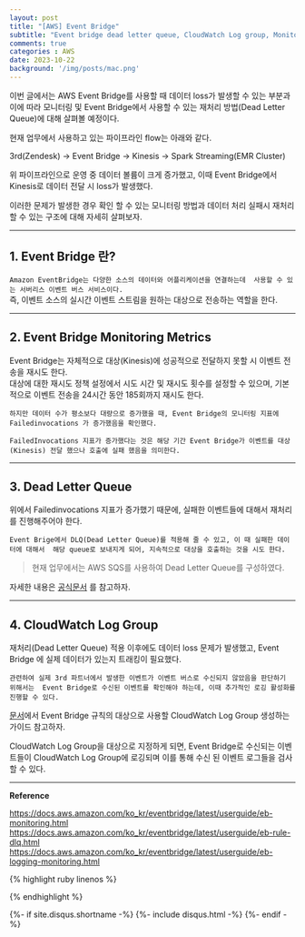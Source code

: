 ```yaml
---
layout: post
title: "[AWS] Event Bridge"
subtitle: "Event bridge dead letter queue, CloudWatch Log group, Monitoring"
comments: true
categories : AWS
date: 2023-10-22
background: '/img/posts/mac.png'
---
```


이번 글에서는 AWS Event Bridge를 사용할 때 데이터 loss가 발생할 수 있는 
부분과 이에 따라 모니터링 및 Event Bridge에서 사용할 수 있는 
재처리 방법(Dead Letter Queue)에 대해 살펴볼 예정이다.     

현재 업무에서 사용하고 있는 파이프라인 flow는 아래와 같다.    

3rd(Zendesk) -> Event Bridge -> Kinesis -> Spark Streaming(EMR Cluster)   

위 파이프라인으로 운영 중 데이터 볼륨이 크게 증가했고, 이때 Event Bridge에서 
Kinesis로 데이터 전달 시 loss가 발생했다.   

이러한 문제가 발생한 경우 확인 할 수 있는 모니터링 방법과 데이터 처리 실패시 재처리 할 수 있는 구조에 대해 
자세히 살펴보자.   


- - - 

## 1. Event Bridge 란?   

`Amazon EventBridge는 다양한 소스의 데이터와 어플리케이션을 연결하는데 
사용할 수 있는 서버리스 이벤트 버스 서비스이다.`      
즉, 이벤트 소스의 실시간 이벤트 스트림을 원하는 대상으로 전송하는 역할을 한다.   


- - - 

## 2. Event Bridge Monitoring Metrics   

Event Bridge는 자체적으로 대상(Kinesis)에 성공적으로 전달하지 못할 시 
이벤트 전송을 재시도 한다.   
대상에 대한 재시도 정책 설정에서 시도 시간 및 재시도 횟수를 설정할 수 있으며, 
    기본적으로 이벤트 전송을 24시간 동안 185회까지 재시도 한다.   

`하지만 데이터 수가 평소보다 대량으로 증가했을 때, Event Bridge의 모니터링 지표에
Failedinvocations 가 증가했음을 확인했다.`   

`FailedInvocations 지표가 증가했다는 것은 해당 기간 Event Bridge가 이벤트를
대상(Kinesis) 전달 했으나 호출에 실패 했음을 의미한다.`    

- - - 

## 3. Dead Letter Queue   

위에서 Failedinvocations 지표가 증가했기 때문에, 실패한 이벤트들에 대해서 재처리를 진행해주어야 한다.  

`Event Brige에서 DLQ(Dead Letter Queue)를 적용해 줄 수 있고, 이 때 실패한 데이터에 대해서 
해당 queue로 보내지게 되어, 지속적으로 대상을 호출하는 것을 시도 한다.`   

> 현재 업무에서는 AWS SQS를 사용하여 Dead Letter Queue를 구성하였다.   

자세한 내용은 [공식문서](https://docs.aws.amazon.com/ko_kr/eventbridge/latest/userguide/eb-rule-dlq.html) 를 
참고하자.   

- - - 

## 4. CloudWatch Log Group   

재처리(Dead Letter Queue) 적용 이후에도 데이터 loss 문제가 발생했고, Event Bridge 에 실제 데이터가 
있는지 트래킹이 필요했다.   

`관련하여 실제 3rd 파트너에서 발생한 이벤트가 이벤트 버스로 수신되지 않았음을 판단하기 위해서는 
Event Bridge로 수신된 이벤트를 확인해야 하는데, 이때 추가적인 로깅 활성화를 진행할 수 있다.`     

[문서](https://docs.aws.amazon.com/ko_kr/eventbridge/latest/userguide/eb-logging-monitoring.html)에서 Event Bridge 규칙의 대상으로 사용할 CloudWatch Log Group 생성하는 가이드 참고하자.    

CloudWatch Log Group을 대상으로 지정하게 되면, Event Bridge로 수신되는 이벤트들이 CloudWatch Log Group에 
로깅되며 이를 통해 수신 된 이벤트 로그들을 검사 할 수 있다.   

- - -   

**Reference**

<https://docs.aws.amazon.com/ko_kr/eventbridge/latest/userguide/eb-monitoring.html>   
<https://docs.aws.amazon.com/ko_kr/eventbridge/latest/userguide/eb-rule-dlq.html>    
<https://docs.aws.amazon.com/ko_kr/eventbridge/latest/userguide/eb-logging-monitoring.html>   

{% highlight ruby linenos %}


{% endhighlight %}


{%- if site.disqus.shortname -%}
    {%- include disqus.html -%}
{%- endif -%}


